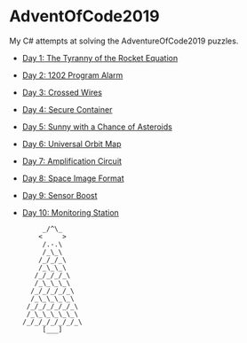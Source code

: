 # AdventOfCode2019

My C# attempts at solving the AdventureOfCode2019 puzzles. 

* [Day 1: The Tyranny of the Rocket Equation](AdventOfCode2019/Day1.cs)
* [Day 2: 1202 Program Alarm](AdventOfCode2019/Day2.cs)
* [Day 3: Crossed Wires](AdventOfCode2019/Day3.cs)
* [Day 4: Secure Container](AdventOfCode2019/Day4.cs)
* [Day 5: Sunny with a Chance of Asteroids](AdventOfCode2019/Day5.cs)
* [Day 6: Universal Orbit Map](AdventOfCode2019/Day6.cs)
* [Day 7: Amplification Circuit](AdventOfCode2019/Day7.cs)
* [Day 8: Space Image Format](AdventOfCode2019/Day8.cs)
* [Day 9: Sensor Boost](AdventOfCode2019/Day9.cs)
* [Day 10: Monitoring Station](AdventOfCode2019/Day10.cs)

           _/^\_      
          <     >
           /.-.\
           /_\_\
          /_/_/_\
          /_\_\_\
         /_/_/_/_\
         /_\_\_\_\
        /_/_/_/_/_\
        /_\_\_\_\_\
       /_/_/_/_/_/_\
       /_\_\_\_\_\_\
      /_/_/_/_/_/_/_\
           [___]
           
